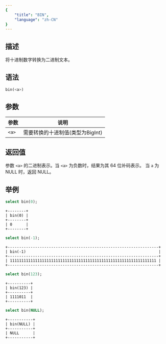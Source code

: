 ```yaml
---
{
    "title": "BIN",
    "language": "zh-CN"
}
---
```


## 描述

将十进制数字转换为二进制文本。

## 语法

```sql
bin(<a>)
```

## 参数

| 参数 | 说明 |
| -- | -- |
| `<a>` | 需要转换的十进制值(类型为BigInt) |

## 返回值

参数 `<a>` 的二进制表示。当 `<a>` 为负数时，结果为其 64 位补码表示。
当 `a` 为 NULL 时，返回 NULL。

## 举例

```sql
select bin(0);
```

```text
+--------+
| bin(0) |
+--------+
| 0      |
+--------+
```

```sql
select bin(-1);
```

```text
+------------------------------------------------------------------+
| bin(-1)                                                          |
+------------------------------------------------------------------+
| 1111111111111111111111111111111111111111111111111111111111111111 |
+------------------------------------------------------------------+
```

```sql
select bin(123);
```

```text
+----------+
| bin(123) |
+----------+
| 1111011  |
+----------+
```

```sql
select bin(NULL);
```

```text
+-----------+
| bin(NULL) |
+-----------+
| NULL      |
+-----------+
```